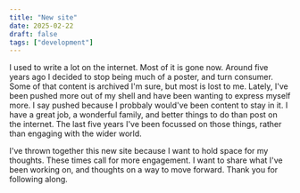 ```yaml
---
title: "New site"
date: 2025-02-22
draft: false
tags: ["development"]
---
```


I used to write a lot on the internet. Most of it is gone now. Around five years ago I decided to stop being much of a poster, and turn consumer. Some of that content is archived I'm sure, but most is lost to me. Lately, I've been pushed more out of my shell and have been wanting to express myself more. I say pushed because I probbaly would've been content to stay in it. I have a great job, a wonderful family, and better things to do than post on the internet. The last five years I've been focussed on those things, rather than engaging with the wider world.

I've thrown together this new site because I want to hold space for my thoughts. These times call for more engagement. I want to share what I've been working on, and thoughts on a way to move forward. Thank you for following along.